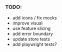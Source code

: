 
### TODO:

* add icons / fix mocks
* improve visual
* use feature slicing
* add error boundary
* update store tests
* add playwright tests?  

